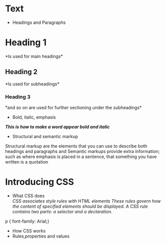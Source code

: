 # Text  
- Headings and Paragraphs  
  
<h1>Heading 1</h1>  
*Is used for main headings*  
<h2>Heading 2</h2>  
*Is used for subheadings*  
<h3>Heading 3</h3>
*and so on are used for further sectioning under the
subheadings*  

- Bold, italic, emphasis  

<b><i>This is how to make a word appear bold and italic</i></b>    

- Structural and semantic markup  

<p>Structural markup are the elements that you can use
to describe both headings and paragraphs and Semantic
markups provide extra information; such as where emphasis
is placed in a sentence, that something you have written 
is a quotation</p>  

# Introducing CSS  
- What CSS does  
*CSS associates style rules with HTML elements These rules
govern how the content of specified elements should be displayed.
A CSS rule contains two parts: a selector and a declaration.*  

p { 
  font-family: Arial;}

- How CSS works  
- Rules,properties and values  



